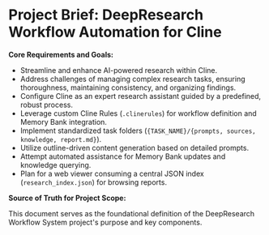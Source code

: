 # Project Brief: DeepResearch Workflow Automation for Cline

**Core Requirements and Goals:**

- Streamline and enhance AI-powered research within Cline.
- Address challenges of managing complex research tasks, ensuring thoroughness, maintaining consistency, and organizing findings.
- Configure Cline as an expert research assistant guided by a predefined, robust process.
- Leverage custom Cline Rules (`.clinerules`) for workflow definition and Memory Bank integration.
- Implement standardized task folders (`{TASK_NAME}/{prompts, sources, knowledge, report.md}`).
- Utilize outline-driven content generation based on detailed prompts.
- Attempt automated assistance for Memory Bank updates and knowledge querying.
- Plan for a web viewer consuming a central JSON index (`research_index.json`) for browsing reports.

**Source of Truth for Project Scope:**

This document serves as the foundational definition of the DeepResearch Workflow System project's purpose and key components.

